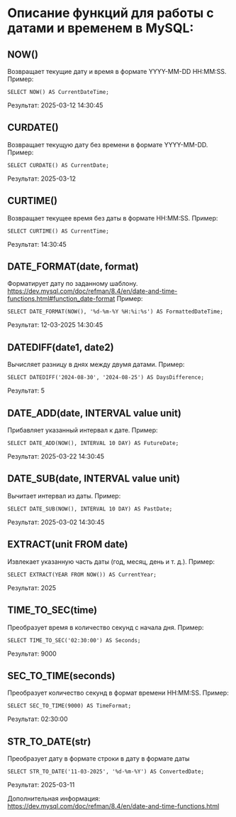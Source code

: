 # Описание функций для работы с датами и временем в MySQL:

## NOW()
Возвращает текущие дату и время в формате YYYY-MM-DD HH:MM:SS.
Пример:
```
SELECT NOW() AS CurrentDateTime;
```
Результат: 2025-03-12 14:30:45

## CURDATE()
Возвращает текущую дату без времени в формате YYYY-MM-DD.
Пример:
```
SELECT CURDATE() AS CurrentDate;
```
Результат: 2025-03-12

## CURTIME()
Возвращает текущее время без даты в формате HH:MM:SS.
Пример:
```
SELECT CURTIME() AS CurrentTime;
```
Результат: 14:30:45

## DATE_FORMAT(date, format)
Форматирует дату по заданному шаблону.
https://dev.mysql.com/doc/refman/8.4/en/date-and-time-functions.html#function_date-format
Пример:
```
SELECT DATE_FORMAT(NOW(), '%d-%m-%Y %H:%i:%s') AS FormattedDateTime;
```
Результат: 12-03-2025 14:30:45

## DATEDIFF(date1, date2)
Вычисляет разницу в днях между двумя датами.
Пример:
```
SELECT DATEDIFF('2024-08-30', '2024-08-25') AS DaysDifference;
```
Результат: 5

## DATE_ADD(date, INTERVAL value unit)
Прибавляет указанный интервал к дате.
Пример:
```
SELECT DATE_ADD(NOW(), INTERVAL 10 DAY) AS FutureDate;
```
Результат: 2025-03-22 14:30:45

## DATE_SUB(date, INTERVAL value unit)
Вычитает интервал из даты.
Пример:
```
SELECT DATE_SUB(NOW(), INTERVAL 10 DAY) AS PastDate;
```
Результат: 2025-03-02 14:30:45

## EXTRACT(unit FROM date)
Извлекает указанную часть даты (год, месяц, день и т. д.).
Пример:
```
SELECT EXTRACT(YEAR FROM NOW()) AS CurrentYear;
```
Результат: 2025

## TIME_TO_SEC(time)
Преобразует время в количество секунд с начала дня.
Пример:
```
SELECT TIME_TO_SEC('02:30:00') AS Seconds;
```
Результат: 9000

## SEC_TO_TIME(seconds)
Преобразует количество секунд в формат времени HH:MM:SS.
Пример:
```
SELECT SEC_TO_TIME(9000) AS TimeFormat;
```
Результат: 02:30:00

## STR_TO_DATE(str)
Преобразует дату в формате строки в дату в формате даты
```
SELECT STR_TO_DATE('11-03-2025', '%d-%m-%Y') AS ConvertedDate;
```
Результат: 2025-03-11


Дополнительная информация: https://dev.mysql.com/doc/refman/8.4/en/date-and-time-functions.html